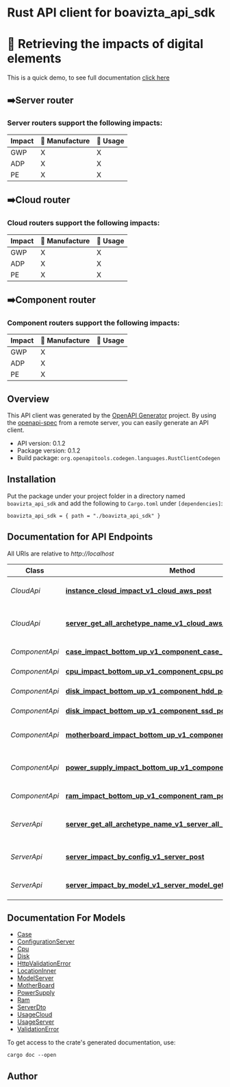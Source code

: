 # Rust API client for boavizta_api_sdk

# 🎯 Retrieving the impacts of digital elements
This is a quick demo, to see full documentation [click here](https://doc.api.boavizta.org) 
## ➡️Server router 
### Server routers support the following impacts: 
| Impact | 🔨 Manufacture | 🔌 Usage |
|--------|----------------|----------|
|   GWP  |        X       |     X    |
|   ADP  |        X       |     X    |
|   PE   |        X       |     X    |
## ➡️Cloud router 
### Cloud routers support the following impacts: 
| Impact | 🔨 Manufacture | 🔌 Usage |
|--------|----------------|----------|
|   GWP  |        X       |     X    |
|   ADP  |        X       |     X    |
|   PE   |        X       |     X    |
## ➡️Component router 
### Component routers support the following impacts: 
| Impact | 🔨 Manufacture | 🔌 Usage |
|--------|----------------|----------|
|   GWP  |        X       |          |
|   ADP  |        X       |          |
|   PE   |        X       |          |



## Overview

This API client was generated by the [OpenAPI Generator](https://openapi-generator.tech) project.  By using the [openapi-spec](https://openapis.org) from a remote server, you can easily generate an API client.

- API version: 0.1.2
- Package version: 0.1.2
- Build package: `org.openapitools.codegen.languages.RustClientCodegen`

## Installation

Put the package under your project folder in a directory named `boavizta_api_sdk` and add the following to `Cargo.toml` under `[dependencies]`:

```
boavizta_api_sdk = { path = "./boavizta_api_sdk" }
```

## Documentation for API Endpoints

All URIs are relative to *http://localhost*

Class | Method | HTTP request | Description
------------ | ------------- | ------------- | -------------
*CloudApi* | [**instance_cloud_impact_v1_cloud_aws_post**](docs/CloudApi.md#instance_cloud_impact_v1_cloud_aws_post) | **POST** /v1/cloud/aws | Instance Cloud Impact
*CloudApi* | [**server_get_all_archetype_name_v1_cloud_aws_all_instances_get**](docs/CloudApi.md#server_get_all_archetype_name_v1_cloud_aws_all_instances_get) | **GET** /v1/cloud/aws/all_instances | Server Get All Archetype Name
*ComponentApi* | [**case_impact_bottom_up_v1_component_case_post**](docs/ComponentApi.md#case_impact_bottom_up_v1_component_case_post) | **POST** /v1/component/case | Case Impact Bottom Up
*ComponentApi* | [**cpu_impact_bottom_up_v1_component_cpu_post**](docs/ComponentApi.md#cpu_impact_bottom_up_v1_component_cpu_post) | **POST** /v1/component/cpu | Cpu Impact Bottom Up
*ComponentApi* | [**disk_impact_bottom_up_v1_component_hdd_post**](docs/ComponentApi.md#disk_impact_bottom_up_v1_component_hdd_post) | **POST** /v1/component/hdd | Disk Impact Bottom Up
*ComponentApi* | [**disk_impact_bottom_up_v1_component_ssd_post**](docs/ComponentApi.md#disk_impact_bottom_up_v1_component_ssd_post) | **POST** /v1/component/ssd | Disk Impact Bottom Up
*ComponentApi* | [**motherboard_impact_bottom_up_v1_component_motherboard_post**](docs/ComponentApi.md#motherboard_impact_bottom_up_v1_component_motherboard_post) | **POST** /v1/component/motherboard | Motherboard Impact Bottom Up
*ComponentApi* | [**power_supply_impact_bottom_up_v1_component_power_supply_post**](docs/ComponentApi.md#power_supply_impact_bottom_up_v1_component_power_supply_post) | **POST** /v1/component/power_supply | Power Supply Impact Bottom Up
*ComponentApi* | [**ram_impact_bottom_up_v1_component_ram_post**](docs/ComponentApi.md#ram_impact_bottom_up_v1_component_ram_post) | **POST** /v1/component/ram | Ram Impact Bottom Up
*ServerApi* | [**server_get_all_archetype_name_v1_server_all_default_models_get**](docs/ServerApi.md#server_get_all_archetype_name_v1_server_all_default_models_get) | **GET** /v1/server/all_default_models | Server Get All Archetype Name
*ServerApi* | [**server_impact_by_config_v1_server_post**](docs/ServerApi.md#server_impact_by_config_v1_server_post) | **POST** /v1/server/ | Server Impact By Config
*ServerApi* | [**server_impact_by_model_v1_server_model_get**](docs/ServerApi.md#server_impact_by_model_v1_server_model_get) | **GET** /v1/server/model | Server Impact By Model


## Documentation For Models

 - [Case](docs/Case.md)
 - [ConfigurationServer](docs/ConfigurationServer.md)
 - [Cpu](docs/Cpu.md)
 - [Disk](docs/Disk.md)
 - [HttpValidationError](docs/HttpValidationError.md)
 - [LocationInner](docs/LocationInner.md)
 - [ModelServer](docs/ModelServer.md)
 - [MotherBoard](docs/MotherBoard.md)
 - [PowerSupply](docs/PowerSupply.md)
 - [Ram](docs/Ram.md)
 - [ServerDto](docs/ServerDto.md)
 - [UsageCloud](docs/UsageCloud.md)
 - [UsageServer](docs/UsageServer.md)
 - [ValidationError](docs/ValidationError.md)


To get access to the crate's generated documentation, use:

```
cargo doc --open
```

## Author



